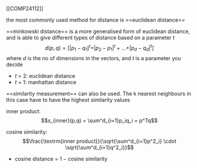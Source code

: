 [[COMP24112]]

the most commonly used method for distance is ==euclidean distance==


==minkowski distance== is a more generalised form of euclidean distance, and is able to give different types of distance based on a parameter $t$
$$d(p,q) = [|p_1-q_1]^t + |p_2 - p_1|^t + ... + |p_d - q_d|^t]$$
where $d$ is the no of dimensions in the vectors, and $t$ is a parameter you decide
- $t$ = 2: euclidean distance
- $t$ = 1: manhattan distance

==similarity measurement== can also be used. The k nearest neighbours in this case have to have the highest similarity values

inner product:
$$s_{inner}(p,q) = \sum^d_{i=1}p_iq_i = p^Tq$$

cosine similarity:
$$\frac{\textrm{inner product}}{\sqrt{\sum^d_{i=1}p^2_i} \cdot \sqrt{\sum^d_{i=1}q^2_i}}$$

- cosine distance = $1 - \textrm{cosine similarity}$
